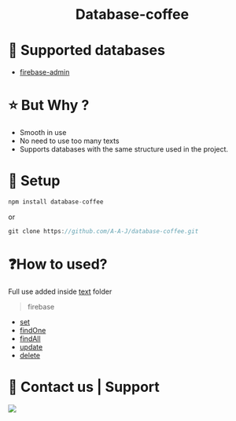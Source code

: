 <h1 align="center">
   Database-coffee
</h1>

# 🔗 Supported databases
- [firebase-admin](https://github.com/firebase/firebase-admin-node)

# ⭐ But Why ?

- Smooth in use
- No need to use too many texts
- Supports databases with the same structure used in the project.

# 📕 Setup

```js
npm install database-coffee
```
or
```js
git clone https://github.com/A-A-J/database-coffee.git
```

# ❓How to used?
Full use added inside [text](https://github.com/A-A-J/database-coffee/tree/master/test) folder
> firebase
   - [set](https://github.com/A-A-J/database-coffee/blob/master/test/firebase/set.js)
   - [findOne](https://github.com/A-A-J/database-coffee/blob/master/test/firebase/findOne.js)
   - [findAll](https://github.com/A-A-J/database-coffee/blob/master/test/firebase/findAll.js)
   - [update](https://github.com/A-A-J/database-coffee/blob/master/test/firebase/update.js)
   - [delete](https://github.com/A-A-J/database-coffee/blob/master/test/firebase/delete.js)

# 💭 Contact us | Support

<a href="https://discord.gg/NhdHGMEJP7">
<img src="https://media.discordapp.net/attachments/997268939287580712/1050346019591819274/image.png">
</a>